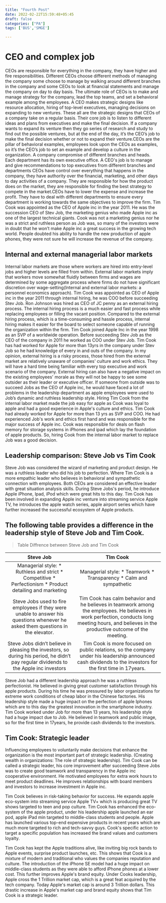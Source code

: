 ```yaml
---
title: "Fourth Post"
date: 2022-02-22T15:59:48+05:45
draft: false
categories: ["PA"]
tags: ['BUS','SMGE']

---
```

# CEO and complex job
CEOs are responsible for everything in the company, they have higher and fire responsibilities. Different CEOs choose different methods of managing the company some choose to manage by walking around different branches in the company and some CEOs to look at financial statements and manage the company on day to day basis. The ultimate role of CEOs is to make and manage strategy for the company, lead the top teams, and set a behavioral example among the employees. A CEO makes strategic designs like resource allocation, hiring of top-level executives, managing decisions on expanding to new ventures. These all are the strategic designs that CEOs of a company take on a regular basis. Their core job is to listen to different ideas and plans from executives and make the final decision. If a company wants to expand its venture then they go series of research and study to find out the possible ventures, but at the end of the day, it’s the CEO’s job to make the final decision whether or not to expand their venture.CEOs are the pillar of behavioral examples, employees look upon the CEOs as examples, so it’s the CEO’s job to set an example and develop a culture in the organization. A company compromise of different branches and heads. Each department has its own executive office. A CEO's job is to manage and give recommendations to top executives from different branches and departments
CEOs have control over everything that happens in the company, they have authority over the financial, marketing, and other days to day activities of a company. They are responsible for how the product does on the market, they are responsible for finding the best strategy to compete in the market.CEOs have to lower the expense and increase the profit. They have to deal with different departments to ensure every department is working towards the same objectives to improve the firm.
Tim Cook was appointed as the CEO of Apple inc in the year 2011. He was the succession CEO of Stev Job, the marketing genius who made Apple inc as one of the largest technical giants. Cook was not a marketing genius nor he was a strict and ruthless person as Job was, so many of the investors were in doubt that he won’t make Apple inc a great success in the growing tech world. People doubted his ability to handle the new production of apple phones, they were not sure he will increase the revenue of the company.



## Internal and external managerial labor markets
Internal labor markets are those where workers are hired into entry-level jobs and higher levels are filled from within. External labor markets imply that workers move somewhat fluidly between firms and wages are determined by some aggregate process where firms do not have significant discretion over wage-setting(Internal and external labor markets: a personnel economics approach). Tim Cook was appointed as CEO of Apple inc in the year 2011 through internal hiring, he was COO before succeeding  Stev Job. Ron Johnson was hired as CEO of JC penny as an external hiring process.
The internal hiring process is a much easier and fast process while replacing employees or filling the vacant position. Compared to the external hiring process, which is a time-consuming and hassle process, internal hiring makes it easier for the board to select someone capable of running the organization within the firm. Tim Cook joined Apple Inc in the year 1998 as an SVP of a worldwide operation. Before succeeding Stev Job as the CEO of the company in 2011 he worked as COO under Stev Job. Tim Cook has had worked for Apple for more than 13yrs in the company under Stev Job so he had knowledge of every in and outs of the company.
In my opinion, external hiring is a risky process, those hired from the external market are relatively unaware of companies' culture and work ethics. They will have a hard time being familiar with every top executive and work scenario of the company. External hiring can also have a negative impact on the existing employees' morale as they will not be happy to see some outsider as their leader or executive officer. If someone from outside was to succeed Jobs as the CEO of Apple inc, he would have faced a lot of problems in the leadership department as apple employees were used to Job’s dynamic and ruthless leadership style. Hiring Tim Cook from the internal labor market made the job easy for apple as Cook was loyal to apple and had a good experience in Apple's culture and ethics.
Tim Cook had already worked for Apple for more than 13 yrs as SVP and COO. He had experienced Job's work and ethics first hand and was responsible for the major success of Apple inc. Cook was responsible for deals on flash memory for storage systems in iPhones and ipad which lay the foundation of apple products. So, hiring Cook from the internal labor market to replace Job was a good decision.

## Leadership comparison: Steve Job vs Tim Cook
Steve Job was considered the wizard of marketing and product design. He was a ruthless leader who did his job to perfection. Where Tim Cook is a more empathic leader who believes in behavioral and sympathetic connection with employees. Both CEOs are considered an effective leader with great situation analysis skills. During Steve Jobs's period, he introduce Apple iPhone, Ipad, iPod which were great hits to this day. Tim Cook has been involved in expanding Apple inc venture into streaming service Apple TV, he introduces the apple watch series, apple airport series which have further increased the successful ecosystem of Apple products.

## The following table provides a difference in the leadership style of Steve Job and Tim Cook.


> Table Diffrence between Steve Job and Tim Cook

|                                                                Steve Job                                                               |                                                                                             TIm Cook                                                                                             |
|:--------------------------------------------------------------------------------------------------------------------------------------:|:------------------------------------------------------------------------------------------------------------------------------------------------------------------------------------------------:|
| Managerial style: * Ruthless and strict * Competitive * Perfectionism * Product detailing and marketing                                | Managerial style: * Teamwork  * Transparency * Calm and sympathetic                                                                                                                              |
| Steve Jobs used to fire employees if they were unable to answer his questions whenever he asked them questions in the elevator.        | Tim Cook has calm behavior and he believes in teamwork among the employees.  He believes in work perfection, conducts long meeting hours, and believes in the productive outcome of the meeting. |
| Steve Jobs didn’t believe in pleasing the investors, so during his period,  he didn’t pay regular dividends to the Apple inc investors | Tim Cook is more focused on public relations, so the company under  his leadership announced cash dividends to the investors for the first  time in 17years.                                     |






Steve Job had a different leadership approach he was a ruthless perfectionist. He believed in giving great customer satisfaction through his apple products. During his time he was pressured by labor organizations for extreme work conditions of cheap labor in the Chinese factories. His leadership style made a huge impact on the perfection of apple Iphones which are to this day the greatest innovation in the smartphone industry. Tim Cook worked under Job for more than 13 years, his leadership style had a huge impact due to Job. He believed in teamwork and public image, so for the first time in 17years, he provide cash dividends to the investors.

## Tim Cook: Strategic leader

Influencing employees to voluntarily make decisions that enhance the organization is the most important part of strategic leadership. (Creating wealth in organizations: The role of strategic leadership). Tim Cook can be called a strategic leader, his core improvement after succeeding Steve Jobs was to create good teamwork and transparency in the Apple inc cooperative environment. He motivated employees for extra work hours to meet product deadlines. He improves relationships with board members and investors to increase investment in Apple inc.

Tim Cook believes in risk-taking behavior for success. He expands apple eco-system into streaming service Apple TV+ which is producing great TV shows targeted to teen and pop culture. Tim Cook has enhanced the eco-system of the apple product, under his leadership apple launched an ear pod, apple iPad min targeted to middle-class students and people. Apple has launched various top-end expensive products in recent years which are much more targeted to rich and tech-savvy guys. Cook's specific action to target a specific population has increased the brand values and customers loyalty.

Tim Cook has kept the Apple traditions alive, like inviting big rock bands to Apple events, surprise product launches, etc. This shows that Cook is a mixture of modern and traditional who values the companies reputation and culture. The introduction of the iPhone SE model had a huge impact on middle-class students as they were able to afford iPhone phones at a lower cost. This further improves Apple's brand equity. Under Cooks leadership, Apple cross the 1 Trillion market cap, which is a great feat acquired by the tech company. Today Apple's market cap is around 3 Trillion dollars. This drastic increase in Apple's market cap and brand equity shows that Tim Cook is a strategic leader.

